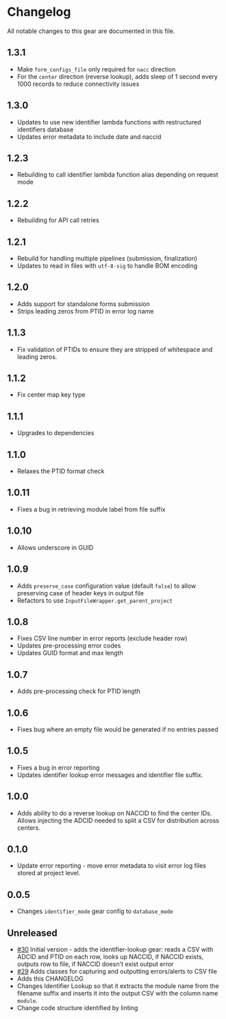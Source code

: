# Changelog

All notable changes to this gear are documented in this file.

## 1.3.1
* Make `form_configs_file` only required for `nacc` direction
* For the `center` direction (reverse lookup), adds sleep of 1 second every 1000 records to reduce connectivity issues

## 1.3.0
* Updates to use new identifier lambda functions with restructured identifiers database
* Updates error metadata to include date and naccid
  
## 1.2.3
* Rebuilding to call identifier lambda function alias depending on request mode
  
## 1.2.2
* Rebuilding for API call retries
  
## 1.2.1
* Rebuild for handling multiple pipelines (submission, finalization)
* Updates to read in files with `utf-8-sig` to handle BOM encoding

## 1.2.0
* Adds support for standalone forms submission
* Strips leading zeros from PTID in error log name
  
## 1.1.3
* Fix validation of PTIDs to ensure they are stripped of whitespace and leading zeros.

## 1.1.2
* Fix center map key type
  
## 1.1.1
* Upgrades to dependencies
  
## 1.1.0
* Relaxes the PTID format check
  
## 1.0.11
* Fixes a bug in retrieving module label from file suffix
  
## 1.0.10
* Allows underscore in GUID
  
## 1.0.9
* Adds `preserve_case` configuration value (default `false`) to allow preserving case of header keys in output file
* Refactors to use `InputFileWrapper.get_parent_project`

## 1.0.8
* Fixes CSV line number in error reports (exclude header row)
* Updates pre-processing error codes
* Updates GUID format and max length
  
## 1.0.7
* Adds pre-processing check for PTID length

## 1.0.6
* Fixes bug where an empty file would be generated if no entries passed

## 1.0.5
* Fixes a bug in error reporting
* Updates identifier lookup error messages and identifier file suffix.

## 1.0.0
* Adds ability to do a reverse lookup on NACCID to find the center IDs.
  Allows injecting the ADCID needed to split a CSV for distribution across centers.

## 0.1.0
* Update error reporting - move error metadata to visit error log files stored at project level.
  
## 0.0.5
* Changes `identifier_mode` gear config to `database_mode`
  
## Unreleased

* [#30](https://github.com/naccdata/flywheel-gear-extensions/pull/30) Initial version - adds the identifier-lookup gear: reads a CSV with ADCID and PTID on each row, looks up NACCID, if NACCID exists, outputs row to file, if NACCID doesn't exist output error
* [#29](https://github.com/naccdata/flywheel-gear-extensions/pull/29) Adds classes for capturing and outputting errors/alerts to CSV file
* Adds this CHANGELOG
* Changes Identifier Lookup so that it extracts the module name from the filename suffix and inserts it into the output CSV with the column name `module`.
* Change code structure identified by linting

